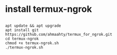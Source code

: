 # install termux-ngrok
## 
```
apt update && apt upgrade
apt install git
https://github.com/ahmaahty/termux_for_ngrok.git
cd termux-ngrok
chmod +x termux-ngrok.sh
./termux-ngrok.sh
```

